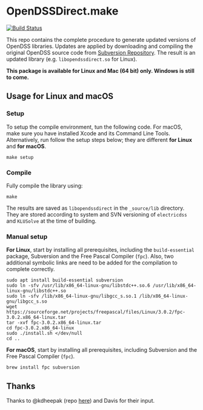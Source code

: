 # OpenDSSDirect.make

[![Build Status](https://travis-ci.org/Muxelmann/OpenDSSDirect.make.svg?branch=master)](https://travis-ci.org/Muxelmann/OpenDSSDirect.make)

This repo contains the complete procedure to generate updated versions of OpenDSS libraries.
Updates are applied by downloading and compiling the original OpenDSS source code from [Subversion Repository](https://sourceforge.net/projects/electricdss/).
The result is an updated library (e.g. `libopendssdirect.so` for Linux).

**This package is available for Linux and Mac (64 bit) only. Windows is still to come.**

## Usage for Linux and macOS

### Setup

To setup the compile environment, tun the following code. For macOS, make sure you have installed Xcode and its Command Line Tools. Alternatively, run follow the setup steps below; they are different **for Linux** and **for macOS**.

```
make setup
```

### Compile

Fully compile the library using:

```
make
```

The results are saved as `libopendssdirect` in the `_source/lib` directory. They are stored according to system and SVN versioning of `electricdss` and `KLUSolve` at the time of building.

### Manual setup

**For Linux**, start by installing all prerequisites, including the `build-essential` package, Subversion and the Free Pascal Compiler (`fpc`). Also, two additional symbolic links are need to be added for the compilation to complete correctly.

```
sudo apt install build-essential subversion
sudo ln -sfv /usr/lib/x86_64-linux-gnu/libstdc++.so.6 /usr/lib/x86_64-linux-gnu/libstdc++.so
sudo ln -sfv /lib/x86_64-linux-gnu/libgcc_s.so.1 /lib/x86_64-linux-gnu/libgcc_s.so
wget https://sourceforge.net/projects/freepascal/files/Linux/3.0.2/fpc-3.0.2.x86_64-linux.tar
tar -xvf fpc-3.0.2.x86_64-linux.tar
cd fpc-3.0.2.x86_64-linux
sudo ./install.sh </dev/null
cd ..
```

**For macOS**, start by installing all prerequisites, including Subversion and the Free Pascal Compiler (`fpc`).

```
brew install fpc subversion
```

## Thanks

Thanks to @kdheepak (repo [here](https://github.com/NREL/OpenDSSDirect.py)) and Davis for their input.
